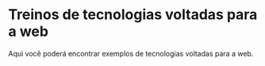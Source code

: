 # Treinos de tecnologias voltadas para a web

Aqui você poderá encontrar exemplos de tecnologias voltadas para a web.
